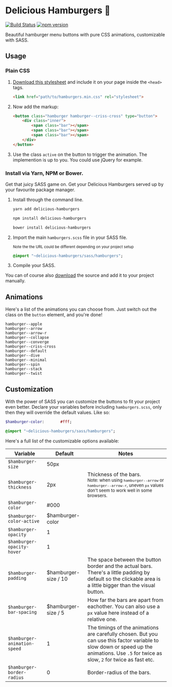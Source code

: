 # Delicious Hamburgers 🍔

[![Build Status](https://travis-ci.org/kapoko/delicious-hamburgers.svg?branch=master)](https://travis-ci.org/kapoko/delicious-hamburgers)
[![npm version](https://badge.fury.io/js/delicious-hamburgers.svg)](https://badge.fury.io/js/delicious-hamburgers)

Beautiful hamburger menu buttons with pure CSS animations, customizable with SASS.

## Usage

### Plain CSS

1. [Download this stylesheet](https://github.com/kapoko/delicious-hamburgers/blob/master/dist/hamburgers.min.css) and include it on your page inside the `<head>` tags.

    ```html
    <link href="path/to/hamburgers.min.css" rel="stylesheet">
    ```

2. Now add the markup:

    ```html
    <button class="hamburger hamburger--criss-cross" type="button">
        <div class="inner">
            <span class="bar"></span>
            <span class="bar"></span>
            <span class="bar"></span>
        </div>
    </button>
    ```

3. Use the class `active` on the button to trigger the animation. The implemention is up to you. You could use jQuery for example.

### Install via Yarn, NPM or Bower. 

Get that juicy SASS game on. Get your Delicious Hamburgers served up by your favourite package manager.

1. Install through the command line.

    ```bash
    yarn add delicious-hamburgers

    npm install delicious-hamburgers

    bower install delicious-hamburgers
    ```

2. Import the main `hamburgers.scss` file in your SASS file. 
    
    <sub>Note the the URL could be different depending on your project setup</sub>

    ```sass
    @import "~delicious-hamburgers/sass/hamburgers";
    ```

3. Compile your SASS. 

You can of course also [download](https://github.com/kapoko/delicious-hamburgers/archive/master.zip) the source and add it to your project manually.

## Animations

Here's a list of the animations you can choose from. Just switch out the class on the `button` element, and you're done! 

```
hamburger--apple
hamburger--arrow
hamburger--arrow-r
hamburger--collapse
hamburger--converge
hamburger--criss-cross
hamburger--default
hamburger--dive
hamburger--minimal
hamburger--spin
hamburger--stack
hamburger--twist
```

## Customization

With the power of SASS you can customize the buttons to fit your project even better. Declare your variables before including `hamburgers.scss`, only then they will override the default values. Like so: 

```sass
$hamburger-color:       #fff;

@import "~delicious-hamburgers/sass/hamburgers";
```

Here's a full list of the customizable options available:

| Variable                                                                 | Default              | Notes                                                                                                                                                                                    |
|--------------------------------------------------------------------------|----------------------|------------------------------------------------------------------------------------------------------------------------------------------------------------------------------------------|
| `$hamburger-size`                                                        | 50px                 |                                                                                                                                                                                          |
| `$hamburger-thickness`                                                   | 2px                  | Thickness of the bars.<br><sub>Note: when using `hamburger--arrow` or `hamburger--arrow-r`, uneven `px` values don't seem to work well in some browsers.</sub>                           |
| `$hamburger-color`                                                       | #000                 |                                                                                                                                                                                          |
| `$hamburger-color-active`                                                | $hamburger-color     |                                                                                                                                                                                          |
| `$hamburger-opacity`                                                     | 1                    |                                                                                                                                                                                          |
| `$hamburger-opacity-hover`                                               | 1                    |                                                                                                                                                                                          |
| `$hamburger-padding`                                                     | $hamburger-size / 10 | The space between the button border and the actual bars. There's a little padding by default so the clickable area is a little bigger than the visual button.                            |
| `$hamburger-bar-spacing`                                                 | $hamburger-size / 5  | How far the bars are apart from eachother. You can also use a `px` value here instead of a relative one.                                                                                 |
| `$hamburger-animation-speed`                                             | 1                    | The timings of the animations are carefully chosen. But you can use this factor variable to slow down or speed up the animations. Use `.5` for twice as slow, `2` for twice as fast etc. |
| `$hamburger-border-radius`                                               | 0                    | Border-radius of the bars.                                                                                                                                                               |


